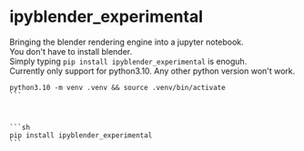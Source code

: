 # ipyblender_experimental

Bringing the blender rendering engine into a jupyter notebook.  
You don't have to install blender.  
Simply typing `pip install ipyblender_experimental` is enoguh.  
Currently only support for python3.10. Any other python version won't work.  



````
python3.10 -m venv .venv && source .venv/bin/activate
```



```sh
pip install ipyblender_experimental
```

